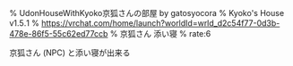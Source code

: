 % UdonHouseWithKyoko京狐さんの部屋 by gatosyocora
% Kyoko's House v1․5․1
% https://vrchat.com/home/launch?worldId=wrld_d2c54f77-0d3b-478e-86f5-55c62ed77ccb
% 京狐さん 添い寝
% rate:6

京狐さん (NPC) と添い寝が出来る
